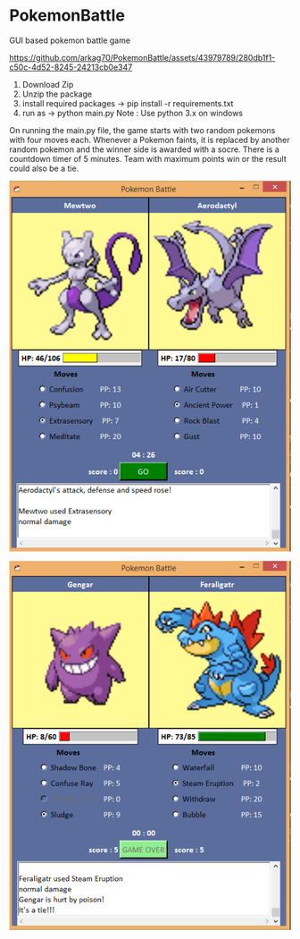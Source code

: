 # PokemonBattle
GUI based pokemon battle game

https://github.com/arkag70/PokemonBattle/assets/43979789/280db1f1-c50c-4d52-8245-24213cb0e347

1) Download Zip
2) Unzip the package
3) install required packages -> pip install -r requirements.txt
4) run as -> python main.py
Note : Use python 3.x on windows

On running the main.py file, the game starts with two random pokemons with four moves each.
Whenever a Pokemon faints, it is replaced by another random pokemon and the winner side is awarded with a socre.
There is a countdown timer of 5 minutes. Team with maximum points win or the result could also be a tie.


![Battle Scene 1](https://github.com/arkag70/PokemonBattle/blob/master/poke_png/Screenshot%20(526).png)


![Battle Scene 2](https://github.com/arkag70/PokemonBattle/blob/master/poke_png/Screenshot%20(527).png)

